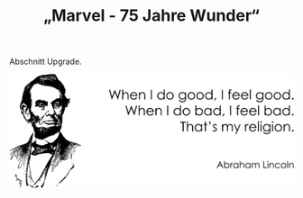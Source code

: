 ﻿---
layout: post-ea

group: Comics
title: „Marvel - 75 Jahre Wunder“
meta: Marvel - 75 Jahre Wunder – dies ist eine gigantische Sammlung der wichtigsten Szenen des aufregenden Marvel-Comic-Universums.

logo: marvel_75_years_of_miracles.png
og: img/og-marvel-75-years-of-miracles.jpg

order: 1

category: lincoln_market

lang: de
ref: marvel_75_years_of_miracles
---

Abschnitt Upgrade.  

<a data-fancybox="gallery" href="/img/programming/Lincoln.png"><img src="/img/programming/Lincoln.png" alt=""></a>
